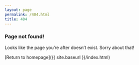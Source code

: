 ```yaml
---
layout: page
permalink: /404.html
title: 404
---
```


### Page not found!

Looks like the page you’re after doesn’t exist. Sorry about that!

[Return to homepage]({{ site.baseurl }}/index.html)